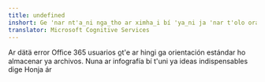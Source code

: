 ```yaml
---
title: undefined
inshort: Ge 'nar nt'a̲ni nga̲tho ar ximha̲i bí 'ya̲ni ja 'nar t'olo ora. ¿Debo ga SharePoint wa OneDrive pa negocio?
translator: Microsoft Cognitive Services
---
```



Ar dätä error Office 365 usuarios o̲t'e ar hingi ga orientación estándar ho almacenar ya archivos. Nuna ar infografía bí t'uni ya ideas indispensables dige Honja ár 


